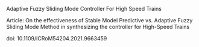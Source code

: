 Adaptive Fuzzy Sliding Mode Controller For High Speed Trains

Article: On the effectiveness of Stable Model Predictive vs. Adaptive Fuzzy Sliding Mode Method in synthesizing the controller for High-Speed Trains

doi: 10.1109/ICRoM54204.2021.9663459
